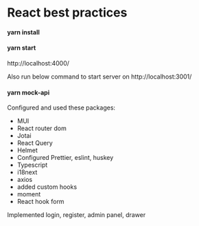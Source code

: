 # React best practices

#### yarn install

#### yarn start

http://localhost:4000/

Also run below command to start server on http://localhost:3001/

#### yarn mock-api

Configured and used these packages:

- MUI
- React router dom
- Jotai
- React Query
- Helmet
- Configured Prettier, eslint, huskey
- Typescript
- i18next
- axios
- added custom hooks
- moment
- React hook form

Implemented login, register, admin panel, drawer 
